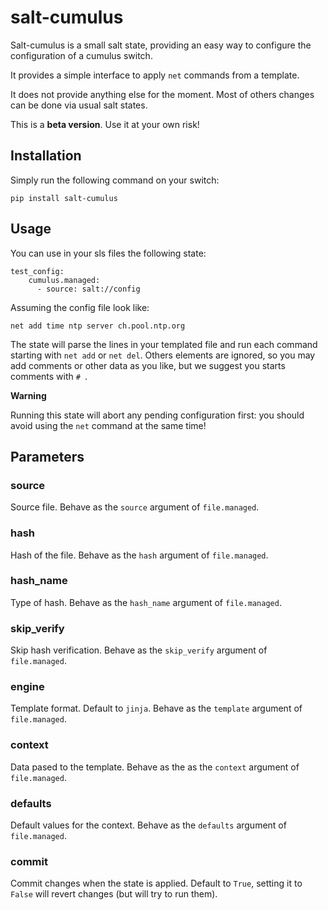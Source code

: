 # salt-cumulus

Salt-cumulus is a small salt state, providing an easy way to configure the configuration of a cumulus switch.

It provides a simple interface to apply `net` commands from a template.

It does not provide anything else for the moment. Most of others changes can be done via usual salt states.

This is a **beta version**. Use it at your own risk!

## Installation

Simply run the following command on your switch:

`pip install salt-cumulus`

## Usage

You can use in your sls files the following state:

```
test_config:
    cumulus.managed:
      - source: salt://config
```

Assuming the config file look like:

```
net add time ntp server ch.pool.ntp.org
```

The state will parse the lines in your templated file and run each command starting with `net add` or `net del`. Others elements are ignored, so you may add comments or other data as you like, but we suggest you starts comments with `# `.

**Warning**

Running this state will abort any pending configuration first: you should avoid using the `net` command at the same time!

## Parameters

### source

Source file. Behave as the `source` argument of `file.managed`.

### hash

Hash of the file. Behave as the `hash` argument of `file.managed`.

### hash_name

Type of hash. Behave as the `hash_name` argument of `file.managed`.

### skip_verify

Skip hash verification. Behave as the `skip_verify` argument of `file.managed`.

### engine

Template format. Default to `jinja`. Behave as the `template` argument of `file.managed`.

### context

Data pased to the template. Behave as the as the `context` argument of `file.managed`.

### defaults

Default values for the context. Behave as the `defaults` argument of `file.managed`.

### commit

Commit changes when the state is applied. Default to `True`, setting it to `False` will revert changes (but will try to run them).
